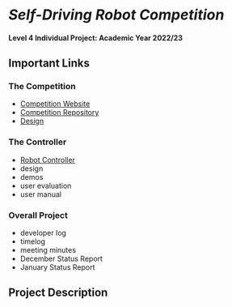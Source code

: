 # _Self-Driving Robot Competition_

#### Level 4 Individual Project: Academic Year 2022/23

## Important Links

### The Competition
* [Competition Website](https://robot-competition.github.io/robot-competition/)
* [Competition Repository](https://github.com/Robot-Competition)
* [Design]()

### The Controller
* [Robot Controller](https://lewistrundle.github.io/L4-Individual-Project/)
* design
* demos
* user evaluation
* user manual


### Overall Project
- developer log
- timelog
- meeting minutes
- December Status Report
- January Status Report


## Project Description
